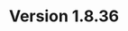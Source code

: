 ---
title: "Version 1.8.36"

version_number: "1.8.36"
version_code: "1836"
release_date: "2023-08-28"

packages:
  - type: mybb
    formats:
      - type: zip
        filesize: "2.21 MB"
        checksums:
          - type: md5
            value: 66e5994f46caac3273021a9d9213deba
          - type: sha1
            value: edca66b2cf7292e68a005b64995ad2da8c78ae73
          - type: sha256
            value: afd81b7c460c601964aae03ee79c4279acf80809ff898a6504d16f872e64cb7d
          - type: sha512
            value: 5ffe9f3ed46525eda68ac1204bc2a65241a61506605d9ea88d92d49e6a0782adfa5920e9f9d6f45446c2814eba016ed45ab958966ea8c947bca01fc08d64058e
        locations:
          - name: resources.mybb.com/downloads/
          - name: github.com/mybb/mybb/releases/

  - type: changed_files
    formats:
      - type: zip
        filesize: "0.01 MB"
        checksums:
          - type: md5
            value: f6450cfe496449fdd4452eafad7dd94b
          - type: sha1
            value: 618e78a8789727e7917080c5a88807ec7b71e84b
          - type: sha256
            value: 58c57f457f0db7563fb4b7fd5e60c641cc4ce8803e1a2e0f2f1d67008b533432
          - type: sha512
            value: bb5120f2a5bcd0764f2ce157ef416b273734a0322f7f12747166a7ef73f841fe5e57d57fa649dab4fff1af357e92cd6773b8e35af370216996aa8864605abfa5
        locations:
          - name: resources.mybb.com/downloads/
          - name: github.com/mybb/mybb/releases/

upgrade_script_required: false

resolved_security_issues:
  - description: "ACP Templates RCE"
    severity: "high"
    cwe_id: "CWE-94"
    cwe_name: "Code Injection"
    cvss_score: "CVSS:3.1/AV:N/AC:L/PR:H/UI:N/S:U/C:H/I:H/A:H"
    reported_by:
      - name: "[Emmet Leahy](https://sorcery.ie)"
    references:
      - url: https://github.com/mybb/mybb/security/advisories/GHSA-pr74-wvp3-q6f5
        title: "Advisory: ACP Templates RCE"
        type: advisory

changed_files:
  - admin:
    - inc:
      - functions.php
  - inc:
    - class_core.php

---